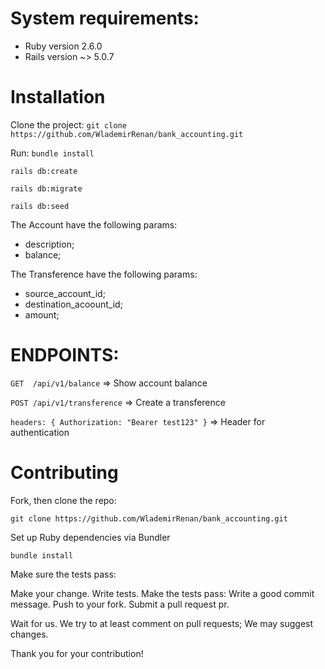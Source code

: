 # System requirements:
* Ruby version 2.6.0
* Rails version ~> 5.0.7

# Installation

Clone the project:
`git clone https://github.com/WlademirRenan/bank_accounting.git`

Run:
`bundle install`

`rails db:create`

`rails db:migrate`

`rails db:seed`

The Account have the following params:
* description;
* balance;

The Transference have the following params:
* source_account_id;
* destination_acoount_id;
* amount;

# ENDPOINTS:

`GET  /api/v1/balance` => Show account balance

`POST /api/v1/transference` => Create a transference

`headers: { Authorization: "Bearer test123" }` => Header for authentication

# Contributing

Fork, then clone the repo:

    git clone https://github.com/WlademirRenan/bank_accounting.git

Set up Ruby dependencies via Bundler

    bundle install

Make sure the tests pass:

Make your change.
Write tests.
Make the tests pass:
Write a good commit message.
Push to your fork.
Submit a pull request pr.

Wait for us.
We try to at least comment on pull requests;
We may suggest changes.

Thank you for your contribution!